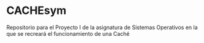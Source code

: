# CACHEsym
Repositorio para el Proyecto I de la asignatura de Sistemas Operativos en la que se recreará el funcionamiento de una Caché
